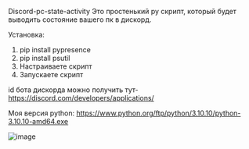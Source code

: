 Discord-pc-state-activity
Это простенький py скрипт, который будет выводить состояние вашего пк в дискорд.

Установка:
1. pip install pypresence
2. pip install psutil
3. Настраиваете скрипт
4. Запускаете скрипт

id бота дискорда можно получить тут-https://discord.com/developers/applications/

Моя версия python: https://www.python.org/ftp/python/3.10.10/python-3.10.10-amd64.exe

![image](https://user-images.githubusercontent.com/128633248/235353167-05432761-e4e3-4b34-b32b-6baab4f27507.png)
